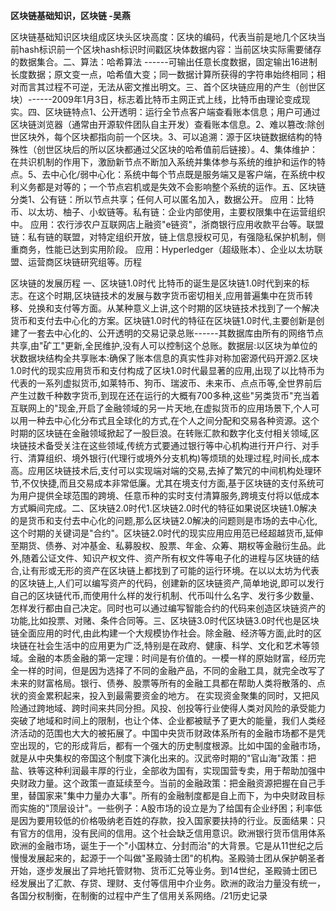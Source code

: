 **区块链基础知识，区块链 -吴燕**

区块链基础知识区块组成区块头区块高度：区块的编码，代表当前是地几个区块当前hash标识前一个区块hash标识时间戳区块体数据内容：当前区块实际需要储存的数据集合。二、算法：哈希算法
------可输出任意长度数据，固定输出16进制长度数据；原文变一点，哈希值大变；同一数据计算所获得的字符串始终相同；相对而言其过程不可逆，无法从密文推出明文。三、首个区块链应用的产生（创世区块）------2009年1月3日，标志着比特币主网正式上线，比特币由理论变成现实。四、区块链特点1、公开透明：运行全节点客户端查看账本信息；用户可通过区块链浏览器（通常由开源软件团队自主开发）查看账本信息。2、难以篡改:除创世区块外，每个区块都指向前一个区块。3、可以追溯：源于区块链数据结构的特殊性（创世区块后的所以区块都通过父区块的哈希值前后链接）。4、集体维护：在共识机制的作用下，激励新节点不断加入系统并集体参与系统的维护和运作的特点。5、去中心化/弱中心化：系统中每个节点既是服务端又是客户端，在系统中权利义务都是对等的；一个节点宕机或是失效不会影响整个系统的运作。五、区块链分类1、公有链：所以节点共享；任何人可以匿名加入，数据公开。
应用：比特币、以太坊、柚子、小蚁链等。私有链：企业内部使用，主要权限集中在运营组织中。
应用：农行涉农户互联网店上融资"e链资"，浙商银行应用收款平台等。联盟链：私有链的联盟，对特定组织开放，链上信息授权可见，有强隐私保护机制，侧重商务，性能已达到实用阶段。
应用：Hyperledger（超级账本）、企业以太坊联盟、运营商区块链研究组等。历程

区块链的发展历程 一、区块链1.0时代
比特币的诞生是区块链1.0时代到来的标志。在这个时期,区块链技术的发展与数字货币密切相关,应用普遍集中在货币转移、兑换和支付等方面。从某种意义上讲,这个时期的区块链技术找到了一个解决货币和支付去中心化的方案。区块链1.0时代的特征在区块链1.0时代,主要创新是创建了一套去中心化的、公开透明的交易记录总账------其数据库由所有的网络节点共享,由"矿工"更新,全民维护,没有人可以控制这个总账。数据层:以区块为单位的状数据块结构全共享账本:确保了账本信息的真实性非对称加密源代码开源2.区块1.0时代的现实应用货币和支付构成了区块1.0时代最显著的应用,出现了以比特币为代表的一系列虚拟货币,如莱特币、狗币、瑞波币、未来币、点点币等,全世界前后产生过数千种数字货币,到现在还在运行的大概有700多种,这些"另类货币"充当着互联网上的"现金,开启了金融领域的另一片天地,在虚拟货币的应用场景下,个人可以用一种去中心化分布式且全球化的方式,在个人之间分配和交易各种资源。这个时期的区块链在金融领域掀起了一股巨浪。在转账汇款和数字化支付相关领域,区块链技术备受关注在这些领域,传统方式要通过银行等中心机构进行开户行、对手行、清算组织、境外银行(代理行或境外分支机构)等烦琐的处理过程,时间长,成本高。应用区块链技术后,支付可以实现端对端的交易,去掉了繁冗的中间机构处理环节,不仅快捷,而且交易成本非常低廉。尤其在境支付方面,基于区块链的支付系统可为用户提供全球范围的跨境、任意币种的实时支付清算服务,跨境支付将以低成本方式瞬间完成。二、区块链2.0时代1.区块链2.0时代的特征如果说区块链1.0解决的是货币和支付去中心化的问题,那么区块链2.0解决的问题则是市场的去中心化,这个时期的关键词是"合约"。区块链2.0时代的现实应用应用范已经超越货币,延伸至期货、债券、对冲基金、私募股权、股票、年金、众筹、期权等金融衍生品。此外,随着公证文件、知识产权文件、资产所有权文件等电子化的进程与区块链的结合,让有形或无形的资产在区块链上都找到了可能的运行环境。在以以太坊为代表的区块链上,人们可以编写资产的代码，创建新的区块链资产,简单地说,即可以发行自己的区块链代币,而使用什么样的发行机制、代币叫什么名字、发行多少数量、怎样发行都由自己决定。同时也可以通过编写智能合约的代码来创造区块链资产的功能,比如投票、对赌、条件合同等。三、区块链3.0时代区块链3.0时代也是区块链全面应用的时代,由此构建一个大规模协作社会。除金融、经济等方面,此时的区块链在社会生活中的应用更为广泛,特别是在政府、健康、科学、文化和艺术等领域。金融的本质金融的第一定理：时间是有价值的。一模一样的原始财富，经历完全一样的时间，但是因为选择了不同的金融产品，不同的金融工具，就完全改写了未来的财富格局。银行、债券、股票等所有的金融工具都在帮助人类将散落的、点状的资金累积起来，投入到最需要资金的地方。
在实现资金聚集的同时，又把风险通过跨地域、跨时间来共同分担。风投、创投等行业使得人类对风险的承受能力突破了地域和时间上的限制，也让个体、企业都被赋予了更大的能量，我们人类经济活动的范围也大大的被拓展了。中国中央货币财政体系所有的金融市场都不是凭空出现的，它的形成背后，都有一个强大的历史制度根源。比如中国的金融市场，就是从中央集权的帝国这个制度下演化出来的。汉武帝时期的"官山海"政策：把盐、铁等这种利润最丰厚的行业，全部收为国有，实现国营专卖，用于帮助加强中央财政力量。这个政策一直延续至今。当前的金融政策：把金融资源把握在自己手里，替国家来"集中力量办大事"。所有的金融制度都是自上而下，为中央财政目标而实施的"顶层设计"。一些例子：A股市场的设立是为了给国有企业纾困；利率低是因为要用较低的价格吸纳老百姓的存款，投入国家要扶持的行业。反面结果：只有官方的信用，没有民间的信用。这个社会缺乏信用意识。欧洲银行货币信用体系欧洲的金融市场，诞生于一个"小国林立、分封而治"的大背景。它是从11世纪之后慢慢发展起来的，起源于一个叫做"圣殿骑士团"的机构。圣殿骑士团从保护朝圣者开始，逐步发展出了异地托管财物、货币汇兑等业务。到14世纪，圣殿骑士团已经发展出了汇款、存贷、理财、支付等信用中介业务。欧洲的政治力量没有统一，各国分权制衡，在制衡的过程中产生了信用关系网络。/21历史记录
